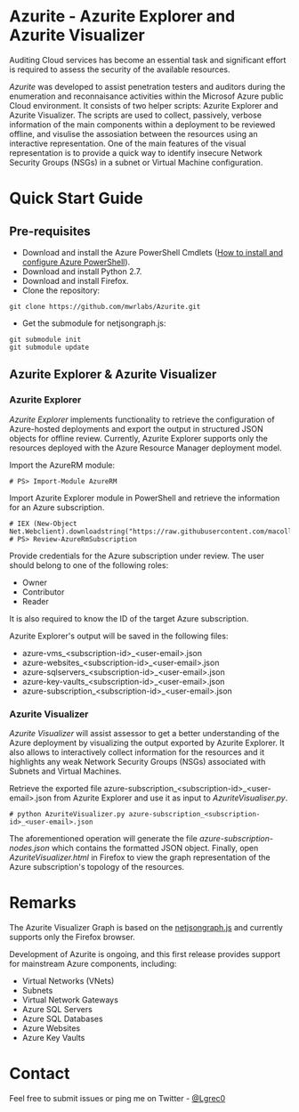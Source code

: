 # Azurite - Azurite Explorer and Azurite Visualizer

Auditing Cloud services has become an essential task and significant effort is required to assess the security of the available resources.

_Azurite_ was developed to assist penetration testers and auditors during the enumeration and reconnaisance activities within the Microsof Azure public Cloud environment. It consists of two helper scripts: Azurite Explorer and Azurite Visualizer. The scripts are used to collect, passively, verbose information of the main components within a deployment to be reviewed offline, and visulise the assosiation between the resources using an interactive representation. One of the main features of the visual representation is to provide a quick way to identify insecure Network Security Groups (NSGs) in a subnet or Virtual Machine configuration.

# Quick Start Guide

## Pre-requisites

* Download and install the Azure PowerShell Cmdlets ([How to install and configure Azure PowerShell](https://docs.microsoft.com/en-us/powershell/azure/install-azurerm-ps?view=azurermps-4.3.1)).
* Download and install Python 2.7.
* Download and install Firefox.
* Clone the repository:
```
git clone https://github.com/mwrlabs/Azurite.git
```

* Get the submodule for netjsongraph.js:
```
git submodule init
git submodule update
```

## Azurite Explorer & Azurite Visualizer

### Azurite Explorer

_Azurite Explorer_ implements functionality to retrieve the configuration of Azure-hosted deployments and export the output in structured JSON objects for offline review. Currently, Azurite Explorer supports only the resources deployed with the Azure Resource Manager deployment model. 

Import the AzureRM module:

    # PS> Import-Module AzureRM

Import Azurite Explorer module in PowerShell and retrieve the information for an Azure subscription. 

    # IEX (New-Object Net.Webclient).downloadstring("https://raw.githubusercontent.com/macollao/Azurite/master/AzuriteExplorer.ps1")
    # PS> Review-AzureRmSubscription
 
Provide credentials for the Azure subscription under review. The user should belong to one of the following roles:
* Owner
* Contributor
* Reader

It is also required to know the ID of the target Azure subscription.

Azurite Explorer's output will be saved in the following files:
* azure-vms\_&lt;subscription-id&gt;\_&lt;user-email&gt;.json
* azure-websites\_&lt;subscription-id&gt;\_&lt;user-email&gt;.json
* azure-sqlservers\_&lt;subscription-id&gt;\_&lt;user-email&gt;.json
* azure-key-vaults\_&lt;subscription-id&gt;\_&lt;user-email&gt;.json
* azure-subscription\_&lt;subscription-id&gt;\_&lt;user-email&gt;.json

### Azurite Visualizer

_Azurite Visualizer_ will assist assessor to get a better understanding of the Azure deployment by visualizing the output exported by Azurite Explorer. It also allows to interactively collect information for the resources and it highlights any weak Network Security Groups (NSGs) associated with Subnets and Virtual Machines.

Retrieve the exported file azure-subscription\_&lt;subscription-id&gt;\_&lt;user-email&gt;.json from Azurite Explorer and use it as input to _AzuriteVisualiser.py_.

    # python AzuriteVisualizer.py azure-subscription_<subscription-id>_<user-email>.json

The aforementioned operation will generate the file _azure-subscription-nodes.json_ which contains the formatted JSON object. Finally, open _AzuriteVisualizer.html_ in Firefox to view the graph representation of the Azure subscription's topology of the resources.

# Remarks

The Azurite Visualizer Graph is based on the [netjsongraph.js](https://github.com/interop-dev/netjsongraph.js) and currently supports only the Firefox browser.

Development of Azurite is ongoing, and this first release provides support for mainstream Azure components, including:

* Virtual Networks (VNets)
* Subnets
* Virtual Network Gateways
* Azure SQL Servers
* Azure SQL Databases
* Azure Websites
* Azure Key Vaults

# Contact

Feel free to submit issues or ping me on Twitter - [@Lgrec0](https://twitter.com/Lgrec0)
